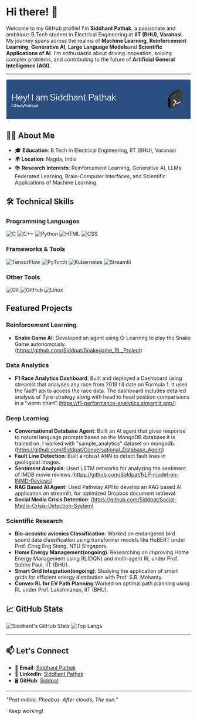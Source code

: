 # Hi there! 👋

Welcome to my GitHub profile! I'm **Siddhant Pathak**, a passionate and ambitious B.Tech student in Electrical Engineering at **IIT (BHU), Varanasi**. My journey spans across the realms of **Machine Learning**, **Reinforcement Learning**, **Generative AI**, **Large Language Models**and **Scientific Applications of AI**. I'm enthusiastic about driving innovation, solving complex problems, and contributing to the future of **Artificial General Intelligence (AGI)**.

---

![Header](./github-header-image.png)

## 🧑‍💻 About Me

- 🎓 **Education**: B.Tech in Electrical Engineering, IIT (BHU), Varanasi  
- 🌍 **Location**: Nagda, India  
- 📚 **Research Interests**: Reinforcement Learning, Generative AI, LLMs Federated Learning, Brain-Computer Interfaces, and Scientific Applications of Machine Learning.

## 🛠️ Technical Skills

### Programming Languages

![C](https://img.shields.io/badge/-C-A8B9CC?style=for-the-badge&logo=c&logoColor=white)
![C++](https://img.shields.io/badge/-C%2B%2B-00599C?style=for-the-badge&logo=c%2B%2B&logoColor=white)
![Python](https://img.shields.io/badge/-Python-3776AB?style=for-the-badge&logo=python&logoColor=white)
![HTML](https://img.shields.io/badge/-HTML-E34F26?style=for-the-badge&logo=html5&logoColor=white)
![CSS](https://img.shields.io/badge/-CSS-1572B6?style=for-the-badge&logo=css3&logoColor=white)

### Frameworks & Tools

![TensorFlow](https://img.shields.io/badge/-TensorFlow-FF6F00?style=for-the-badge&logo=tensorflow&logoColor=white)
![PyTorch](https://img.shields.io/badge/-PyTorch-EE4C2C?style=for-the-badge&logo=pytorch&logoColor=white)
![Kubernetes](https://img.shields.io/badge/-Kubernetes-326CE5?style=for-the-badge&logo=kubernetes&logoColor=white)
![Streamlit](https://img.shields.io/badge/-Streamlit-FF4B4B?style=for-the-badge&logo=streamlit&logoColor=white)

### Other Tools

![Git](https://img.shields.io/badge/-Git-F05032?style=for-the-badge&logo=git&logoColor=white)
![GitHub](https://img.shields.io/badge/-GitHub-181717?style=for-the-badge&logo=github&logoColor=white)
![Linux](https://img.shields.io/badge/-Linux-FCC624?style=for-the-badge&logo=linux&logoColor=black)


##  Featured Projects


###  Reinforcement Learning
- **Snake Game AI**: Developed an agent using Q-Learning to play the Snake Game autonomously.(https://github.com/Siddpat/Snakegame_RL_Project)

###  Data Analytics
- **F1 Race Analytics Dashboard**: Built and deployed a Dashboard using streamlit that analyses any race from 2018 till date on Formula 1. It uses the fastf1 api to access the race data. The dashboard includes detailed analysis of Tyre-strategy along with head to head position comparisions in a "worm chart".(https://f1-performance-analytics.streamlit.app/)

###  Deep Learning
- **Conversational Database Agent**: Built an AI agent that gives response to natural language prompts based on the MongoDB database it is trained on. I worked with "sample_analytics" dataset on mongodb.(https://github.com/Siddpat/Conversational_Database_Agent)
- **Fault Line Detection**: Built a robust ANN to detect fault lines in geological images.
- **Sentiment Analysis**: Used LSTM networks for analyzing the sentiment of IMDB movie reviews.(https://github.com/Siddpat/NLP-model-on-INMD-Reviews)
- **RAG Based AI Agent**: Used Pathway API to develop an RAG based AI application on streamlit, for optimized Dropbox document retrieval.
 - **Social Media Crisis Detection**: (https://github.com/Siddpat/Social-Media-Crisis-Detection-System)

###  Scientific Research
- **Bio-acoustic avionics Classification**: Worked on endangered bird sound data classification using transformer models like HuBERT under Prof. Chng Eng Siong, NTU Singapore.
- **Home Energy Management(ongoing)**: Researching on improving Home Energy Management using RL(DQN) and multi-agent RL under Prof. Subho Paul, IIT (BHU).
- **Smart Grid Integration(ongoing)**: Studying the application of smart grids for efficient energy distribution with Prof. S.R. Mohanty.
- **Convex RL for EV Path Planning**:Worked on optimal path planning using RL under Prof. Lakshmanan, IIT (BHU).


## 📈 GitHub Stats

![Siddhant's GitHub Stats](https://github-readme-stats.vercel.app/api?username=Siddpat&show_icons=true&theme=tokyonight)
![Top Langs](https://github-readme-stats.vercel.app/api/top-langs/?username=Siddpat&layout=compact&theme=tokyonight)

---

## 📫 Let's Connect

- 📧 **Email**: [Siddhant Pathak](mailto:siddhant.pathak260303@gmail.com)  
- 💼 **LinkedIn**: [Siddhant Pathak](https://www.linkedin.com/in/sidp2003/)  
- 🖥️ **GitHub**: [Siddpat](https://github.com/Siddpat)  

---

_"Post nubila, Phoebus. After clouds, The sun."_


-Keep working!


